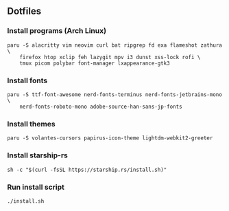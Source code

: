 ## Dotfiles

### Install programs (Arch Linux)
```
paru -S alacritty vim neovim curl bat ripgrep fd exa flameshot zathura \
    firefox htop xclip feh lazygit mpv i3 dunst xss-lock rofi \
    tmux picom polybar font-manager lxappearance-gtk3
```

### Install fonts
```
paru -S ttf-font-awesome nerd-fonts-terminus nerd-fonts-jetbrains-mono \
    nerd-fonts-roboto-mono adobe-source-han-sans-jp-fonts
```

### Install themes
```
paru -S volantes-cursors papirus-icon-theme lightdm-webkit2-greeter
```

### Install starship-rs
```
sh -c "$(curl -fsSL https://starship.rs/install.sh)"
```

### Run install script
```
./install.sh
```
